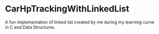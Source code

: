 # CarHpTrackingWithLinkedList
A fun implementation of linked list created by me during my learning curve in C and Data Structures.
